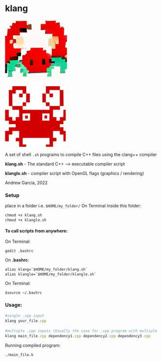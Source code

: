 # klang

![](8-bit_crab__dall-e_generated.png)


<img src="DALLEcrab.svg" width="200" height="200">
  
  
  
A set of shell `.sh` programs to compile C++ files using the clang++ compiler

**klang.sh** - The standard C++ --> executable compiler script

**klangle.sh** - compiler script with OpenGL flags (graphics / rendering)

Andrew Garcia, 2022



### Setup

place in a folder i.e. `$HOME/my_folder/`
On Terminal inside this folder:

```
chmod +x klang.sh
chmod +x klangle.sh

```
#### To call scripts from anywhere:

On Terminal:

```
gedit .bashrc
```

On **.bashrc**:

```
alias klang=`$HOME/my_folder/klang.sh` 
alias klangle=`$HOME/my_folder/klangle.sh` 
```
On Terminal:
```
$source ~/.bashrc
```

### Usage:

```ruby
#single .cpp input
klang your_file.cpp

#multiple .cpp inputs (Usually the case for .cpp program with multiple .cpp dependencies)
klang main_file.cpp dependency1.cpp dependency2.cpp dependency3.cpp
```
Running compiled program:
```
./main_file.k
```

